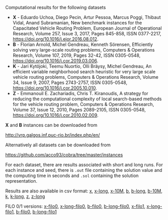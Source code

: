 Computational results for the following datasets
* **X** - Eduardo Uchoa, Diego Pecin, Artur Pessoa, Marcus Poggi, Thibaut Vidal, Anand Subramanian, New benchmark instances for the Capacitated Vehicle Routing Problem, European Journal of Operational Research, Volume 257, Issue 3, 2017, Pages 845-858, ISSN 0377-2217, https://doi.org/10.1016/j.ejor.2016.08.012.
* **B** - Florian Arnold, Michel Gendreau, Kenneth Sörensen, Efficiently solving very large-scale routing problems, Computers & Operations Research, Volume 107, 2019, Pages 32-42, ISSN 0305-0548, https://doi.org/10.1016/j.cor.2019.03.006.
* **K** - Jari Kytöjoki, Teemu Nuortio, Olli Bräysy, Michel Gendreau, An efficient variable neighborhood search heuristic for very large scale vehicle routing problems, Computers & Operations Research, Volume 34, Issue 9, 2007, Pages 2743-2757, ISSN 0305-0548, https://doi.org/10.1016/j.cor.2005.10.010.
* **Z** - Emmanouil E. Zachariadis, Chris T. Kiranoudis, A strategy for reducing the computational complexity of local search-based methods for the vehicle routing problem, Computers & Operations Research, Volume 37, Issue 12, 2010, Pages 2089-2105, ISSN 0305-0548, https://doi.org/10.1016/j.cor.2010.02.009.

**X** and **B** instances can be downloaded from

http://vrp.galgos.inf.puc-rio.br/index.php/en/

Alternatively all datasets can be downloaded from

https://github.com/acco93/cobra/tree/master/instances

For each dataset, there are results associated with short and long runs.
For each instance and seed, there is `.out` file containing the solution value and the computing time in seconds and `.sol` containing the solution representation.

Results are also available in csv format: [x](x/summary.csv), [x-long](x-long/summary.csv), [x-10M](x-10M/summary.csv), [b](b/summary.csv), [b-long](b-long/summary.csv), [b-10M](b-10M/summary.csv), [k](k/summary.csv), [k-long](k-long/summary.csv), [z](z/summary.csv), [z-long](z-long/summary.csv)

FILO 0/1 versions: [x-filo0](x-filo0/summary.csv), [x-long-filo0](x-long-filo0/summary.csv), [b-filo0](b-filo0/summary.csv), [b-long-filo0](b-long-filo0/summary.csv), [x-filo1](x-filo1/summary.csv), [x-long-filo1](x-long-filo1/summary.csv), [b-filo0](b-filo1/summary.csv), [b-long-filo1](b-long-filo1/summary.csv)
